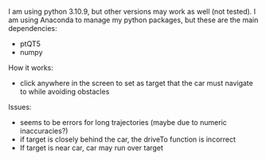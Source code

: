 I am using python 3.10.9, but other versions may work as well (not tested).
I am using Anaconda to manage my python packages, but these are the main dependencies:
- ptQT5
- numpy

How it works:
- click anywhere in the screen to set as target that the car must navigate to while avoiding obstacles

Issues:
- seems to be errors for long trajectories (maybe due to numeric inaccuracies?)
- if target is closely behind the car, the driveTo function is incorrect
- If target is near car, car may run over target